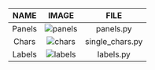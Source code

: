 NAME           | IMAGE                                           | FILE 
:-------------:|:-----------------------------------------------:|:------------:
Panels         |![panels](http://i67.tinypic.com/1e16ie.jpg)     | panels.py
Chars          |![chars](http://i68.tinypic.com/160qws7.jpg)     | single_chars.py
Labels         |![labels](http://i67.tinypic.com/2mxq80.jpg)     | labels.py
